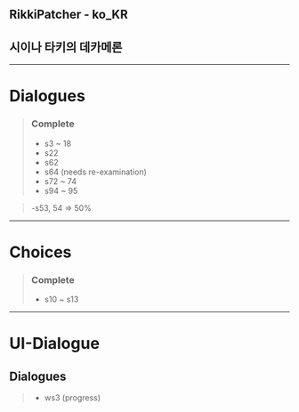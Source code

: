 ## RikkiPatcher - ko_KR
## 시이나 타키의 데카메론

---

# Dialogues
> ### Complete
> - s3 ~ 18
> - s22
> - s62
> - s64 (needs re-examination)
> - s72 ~ 74
> - s94 ~ 95

> -s53, 54 => 50%

---

# Choices
> ### Complete
> - s10 ~ s13

---

# UI-Dialogue
## Dialogues
> - ws3 (progress)